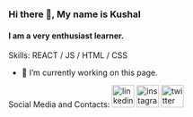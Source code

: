 ### Hi there 👋, My name is Kushal
#### I am a very enthusiast learner.

Skills:  REACT / JS / HTML / CSS

- 🔭 I’m currently working on this page. 

Social Media and Contacts:
[<img src='https://cdn.jsdelivr.net/npm/simple-icons@3.0.1/icons/linkedin.svg' alt='linkedin' height='40'>](https://www.linkedin.com/in/kushal-khanal/)  [<img src='https://cdn.jsdelivr.net/npm/simple-icons@3.0.1/icons/instagram.svg' alt='instagram' height='40'>](https://www.instagram.com/kushal_kks/)  [<img src='https://cdn.jsdelivr.net/npm/simple-icons@3.0.1/icons/twitter.svg' alt='twitter' height='40'>](https://twitter.com/kushalkhanal181)  

